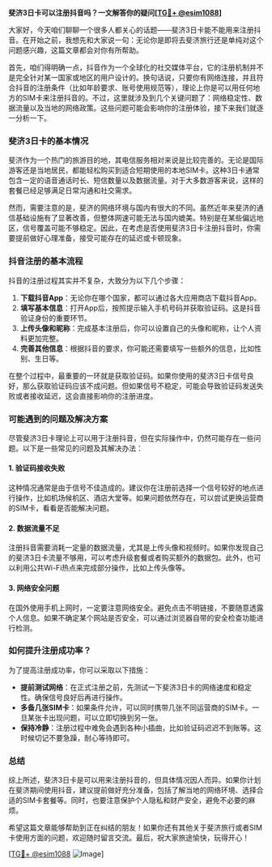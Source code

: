 **斐济3日卡可以注册抖音吗？一文解答你的疑问[[TG💪+ @esim1088](https://t.me/s/esim1088)]**

大家好，今天咱们聊聊一个很多人都关心的话题——斐济3日卡能不能用来注册抖音。在开始之前，我想先和大家说一句：无论你是即将去斐济旅行还是单纯对这个问题感兴趣，这篇文章都会对你有所帮助。

首先，咱们得明确一点，抖音作为一个全球化的社交媒体平台，它的注册机制并不是完全针对某一国家或地区的用户设计的。换句话说，只要你有网络连接，并且符合抖音的注册条件（比如年龄要求、账号使用规范等），理论上你是可以用任何地方的SIM卡来注册抖音的。不过，这里就涉及到几个关键问题了：网络稳定性、数据流量以及当地的网络政策。这些问题可能会影响你的注册体验，接下来我们就逐一分析一下。

### 斐济3日卡的基本情况

斐济作为一个热门的旅游目的地，其电信服务相对来说是比较完善的。无论是国际游客还是当地居民，都能轻松购买到适合短期使用的本地SIM卡。这种3日卡通常包含一定的语音通话时长、短信数量以及数据流量。对于大多数游客来说，这样的套餐已经足够满足日常沟通和社交需求。

然而，需要注意的是，斐济的网络环境与国内有很大的不同。虽然近年来斐济的通信基础设施有了显著改善，但整体网速可能无法与国内媲美。特别是在某些偏远地区，信号覆盖可能不够稳定。因此，在考虑是否使用斐济3日卡注册抖音时，你需要提前做好心理准备，接受可能存在的延迟或卡顿现象。

### 抖音注册的基本流程

抖音的注册过程其实并不复杂，大致分为以下几个步骤：

1. **下载抖音App**：无论你在哪个国家，都可以通过各大应用商店下载抖音App。
2. **填写基本信息**：打开App后，按照提示输入手机号码并获取验证码。这是抖音验证身份的重要环节。
3. **上传头像和昵称**：完成基本注册后，你可以设置自己的头像和昵称，让个人资料更加完整。
4. **完善其他信息**：根据抖音的要求，你可能还需要填写一些额外的信息，比如性别、生日等。

在整个过程中，最重要的一环就是获取验证码。如果你使用的斐济3日卡信号良好，那么获取验证码应该不成问题。但如果信号不稳定，可能会导致验证码发送失败或者接收延迟，这会直接影响你的注册进度。

### 可能遇到的问题及解决方案

尽管斐济3日卡理论上可以用于注册抖音，但在实际操作中，仍然可能存在一些问题。以下是一些常见的问题及其解决办法：

#### 1. 验证码接收失败
这种情况通常是由于信号不佳造成的。建议你在注册前选择一个信号较好的地点进行操作，比如机场候机区、酒店大堂等。如果问题依然存在，可以尝试更换运营商的SIM卡，看看是否能解决问题。

#### 2. 数据流量不足
注册抖音需要消耗一定量的数据流量，尤其是上传头像和视频时。如果你发现自己的斐济3日卡流量不够用，可以考虑升级套餐或者购买额外的数据包。此外，也可以利用公共Wi-Fi热点来完成部分操作，比如上传头像等。

#### 3. 网络安全问题
在国外使用手机上网时，一定要注意网络安全。避免点击不明链接，不要随意透露个人信息。如果不确定某个网站是否安全，可以通过浏览器自带的安全检查功能进行检测。

### 如何提升注册成功率？

为了提高注册成功率，你可以采取以下措施：

- **提前测试网络**：在正式注册之前，先测试一下斐济3日卡的网络速度和稳定性。确保信号良好后再进行操作。
- **多备几张SIM卡**：如果条件允许，可以同时携带几张不同运营商的SIM卡。一旦某张卡出现问题，可以立即切换到另一张。
- **保持冷静**：注册过程中难免会遇到各种小插曲，比如验证码迟迟不到账等。这时候切记不要急躁，耐心等待即可。

### 总结

综上所述，斐济3日卡是可以用来注册抖音的，但具体情况因人而异。如果你计划在斐济期间使用抖音，建议提前做好充分准备，包括了解当地的网络环境、选择合适的SIM卡套餐等。同时，也要注意保护个人隐私和财产安全，避免不必要的麻烦。

希望这篇文章能够帮助到正在纠结的朋友！如果你还有其他关于斐济旅行或者SIM卡使用方面的问题，欢迎随时留言交流。最后，祝大家旅途愉快，玩得开心！

[[TG💪+ @esim1088](https://t.me/s/esim1088) ![Image](https://i.postimg.cc/4NQfJmqS/Snipaste-2025-05-13-00-14-12.png)]